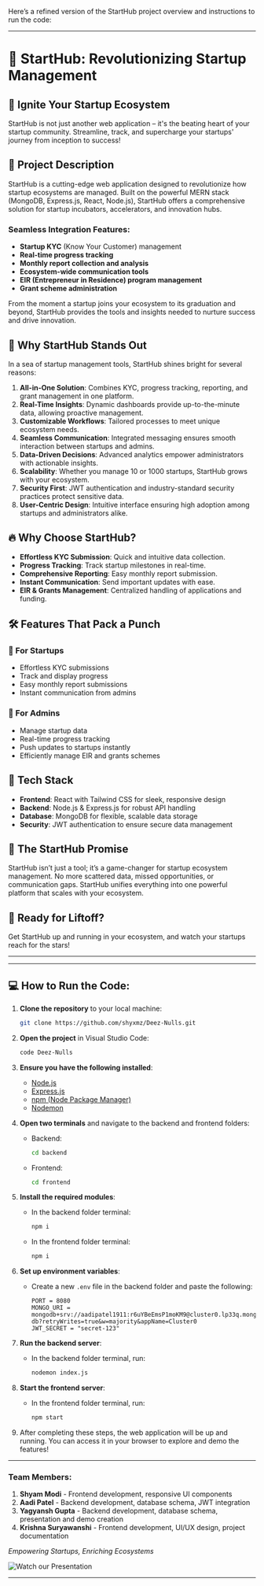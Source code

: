 Here’s a refined version of the StartHub project overview and instructions to run the code:

---

# 🚀 StartHub: Revolutionizing Startup Management

## 🌟 Ignite Your Startup Ecosystem

StartHub is not just another web application – it's the beating heart of your startup community. Streamline, track, and supercharge your startups' journey from inception to success!

## 📜 Project Description

StartHub is a cutting-edge web application designed to revolutionize how startup ecosystems are managed. Built on the powerful MERN stack (MongoDB, Express.js, React, Node.js), StartHub offers a comprehensive solution for startup incubators, accelerators, and innovation hubs.

### Seamless Integration Features:
- **Startup KYC** (Know Your Customer) management
- **Real-time progress tracking**
- **Monthly report collection and analysis**
- **Ecosystem-wide communication tools**
- **EIR (Entrepreneur in Residence) program management**
- **Grant scheme administration**

From the moment a startup joins your ecosystem to its graduation and beyond, StartHub provides the tools and insights needed to nurture success and drive innovation.

## 🌈 Why StartHub Stands Out

In a sea of startup management tools, StartHub shines bright for several reasons:

1. **All-in-One Solution**: Combines KYC, progress tracking, reporting, and grant management in one platform.
2. **Real-Time Insights**: Dynamic dashboards provide up-to-the-minute data, allowing proactive management.
3. **Customizable Workflows**: Tailored processes to meet unique ecosystem needs.
4. **Seamless Communication**: Integrated messaging ensures smooth interaction between startups and admins.
5. **Data-Driven Decisions**: Advanced analytics empower administrators with actionable insights.
6. **Scalability**: Whether you manage 10 or 1000 startups, StartHub grows with your ecosystem.
7. **Security First**: JWT authentication and industry-standard security practices protect sensitive data.
8. **User-Centric Design**: Intuitive interface ensuring high adoption among startups and administrators alike.

## 🔥 Why Choose StartHub?

- **Effortless KYC Submission**: Quick and intuitive data collection.
- **Progress Tracking**: Track startup milestones in real-time.
- **Comprehensive Reporting**: Easy monthly report submission.
- **Instant Communication**: Send important updates with ease.
- **EIR & Grants Management**: Centralized handling of applications and funding.

## 🛠️ Features That Pack a Punch

### 🏢 For Startups
- Effortless KYC submissions
- Track and display progress
- Easy monthly report submissions
- Instant communication from admins

### 👑 For Admins
- Manage startup data
- Real-time progress tracking
- Push updates to startups instantly
- Efficiently manage EIR and grants schemes

## 🚀 Tech Stack

- **Frontend**: React with Tailwind CSS for sleek, responsive design
- **Backend**: Node.js & Express.js for robust API handling
- **Database**: MongoDB for flexible, scalable data storage
- **Security**: JWT authentication to ensure secure data management

## 🌈 The StartHub Promise

StartHub isn’t just a tool; it’s a game-changer for startup ecosystem management. No more scattered data, missed opportunities, or communication gaps. StartHub unifies everything into one powerful platform that scales with your ecosystem.

## 🚀 Ready for Liftoff?

Get StartHub up and running in your ecosystem, and watch your startups reach for the stars! 

---

---

## 💻 How to Run the Code:

1. **Clone the repository** to your local machine:
   ```bash
   git clone https://github.com/shyxmz/Deez-Nulls.git
   ```

2. **Open the project** in Visual Studio Code:
   ```bash
   code Deez-Nulls
   ```

3. **Ensure you have the following installed**:

   - [Node.js](https://nodejs.org/en/learn/getting-started/how-to-install-nodejs)
   - [Express.js](https://expressjs.com/en/starter/installing.html)
   - [npm (Node Package Manager)](https://stackoverflow.com/questions/16000173/install-npm-node-js-package-manager-on-windows-w-o-using-node-js-msi)
   - [Nodemon](https://www.npmjs.com/package/nodemon)

4. **Open two terminals** and navigate to the backend and frontend folders:
   - Backend:
     ```bash
     cd backend
     ```
   - Frontend:
     ```bash
     cd frontend
     ```

5. **Install the required modules**:
   - In the backend folder terminal:
     ```bash
     npm i
     ```
   - In the frontend folder terminal:
     ```bash
     npm i
     ```

6. **Set up environment variables**:
   - Create a new `.env` file in the backend folder and paste the following:
     ```
     PORT = 8080
     MONGO_URI = mongodb+srv://aadipatel1911:r6uYBeEmsP1moKM9@cluster0.lp33q.mongodb.net/Auth-db?retryWrites=true&w=majority&appName=Cluster0
     JWT_SECRET = "secret-123"
     ```

7. **Run the backend server**:
   - In the backend folder terminal, run:
     ```bash
     nodemon index.js
     ```

8. **Start the frontend server**:
   - In the frontend folder terminal, run:
     ```bash
     npm start
     ```

9. After completing these steps, the web application will be up and running. You can access it in your browser to explore and demo the features!

---
 
### Team Members:
1. **Shyam Modi** - Frontend development, responsive UI components
2. **Aadi Patel** - Backend development, database schema, JWT integration
3. **Yagyansh Gupta** - Backend development, database schema, presentation and demo creation
4. **Krishna Suryawanshi** - Frontend development, UI/UX design, project documentation

*Empowering Startups, Enriching Ecosystems*

![Watch our Presentation](https://github.com/shyxmz/Deez-Nulls/blob/main/StartHub.gif)

---

